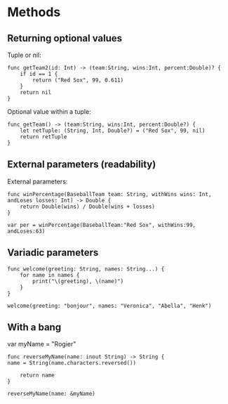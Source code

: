 # Methods

## Returning optional values

Tuple or nil:

    func getTeam2(id: Int) -> (team:String, wins:Int, percent:Double)? {
        if id == 1 {
            return ("Red Sox", 99, 0.611)
        }
        return nil
    }

Optional value within a tuple:

    func getTeam() -> (team:String, wins:Int, percent:Double?) {
        let retTuple: (String, Int, Double?) = ("Red Sox", 99, nil)
        return retTuple
    }

## External parameters (readability)

External parameters:

    func winPercentage(BaseballTeam team: String, withWins wins: Int, andLoses losses: Int) -> Double {
        return Double(wins) / Double(wins + losses)
    }

    var per = winPercentage(BaseballTeam:"Red Sox", withWins:99, andLoses:63)

## Variadic parameters

    func welcome(greeting: String, names: String...) {
        for name in names {
            print("\(greeting), \(name)")
        }
    }

    welcome(greeting: "bonjour", names: "Veronica", "Abella", "Henk")

## With a bang

var myName = "Rogier"

    func reverseMyName(name: inout String) -> String {
    name = String(name.characters.reversed())

        return name
    }

    reverseMyName(name: &myName)
